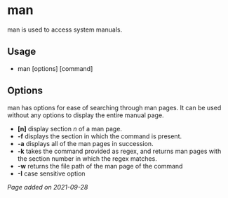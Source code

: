 # man
man is used to access system manuals.

## Usage
- man [options] [command]

## Options
man has options for ease of searching through man pages. It can be used without any options to display the entire manual page.

- **[n]** display section *n* of a man page.
- **-f** displays the section in which the command is present.
- **-a** displays all of the man pages in succession.
- **-k** takes the command provided as regex, and returns man pages with the section number in which the regex matches.
- **-w** returns the file path of the man page of the command
- **-I** case sensitive option

*Page added on 2021-09-28*

